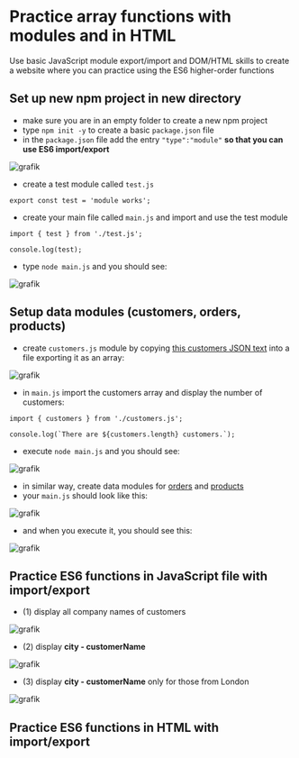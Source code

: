 # Practice array functions with modules and in HTML

Use basic JavaScript module export/import and DOM/HTML skills to create a website where you can practice using the ES6 higher-order functions

## Set up new npm project in new directory

- make sure you are in an empty folder to create a new npm project
- type `npm init -y` to create a basic `package.json` file
- in the `package.json` file add the entry `"type":"module"` **so that you can use ES6 import/export**

![grafik](https://user-images.githubusercontent.com/446574/156308171-389fccff-b314-4b6e-9745-2ccd9a10eb77.png)

- create a test module called `test.js`
```
export const test = 'module works';
```
- create your main file called `main.js` and import and use the test module
```
import { test } from './test.js';

console.log(test);
```
- type `node main.js` and you should see:

![grafik](https://user-images.githubusercontent.com/446574/156309658-48e08584-5f2f-4d50-b300-b36c7952ca06.png)


## Setup data modules (customers, orders, products)

- create `customers.js` module by copying [this customers JSON text](https://raw.githubusercontent.com/graphql-compose/graphql-compose-examples/master/examples/northwind/data/json/customers.json) into a file exporting it as an array:

![grafik](https://user-images.githubusercontent.com/446574/156311218-6ad51e6d-5a85-43c4-83a9-42f2239a9e74.png)

- in `main.js` import the customers array and display the number of customers:
```
import { customers } from './customers.js';

console.log(`There are ${customers.length} customers.`);
```
- execute `node main.js` and you should see:

![grafik](https://user-images.githubusercontent.com/446574/156311349-9dac871a-f114-476c-aef8-7c454644aca6.png)

- in similar way, create data modules for [orders](https://raw.githubusercontent.com/graphql-compose/graphql-compose-examples/master/examples/northwind/data/json/orders.json) and [products](https://raw.githubusercontent.com/graphql-compose/graphql-compose-examples/master/examples/northwind/data/json/products.json)
- your `main.js` should look like this:

![grafik](https://user-images.githubusercontent.com/446574/156313091-fad26490-9f57-4677-9b1f-b013699714f2.png)

- and when you execute it, you should see this:

![grafik](https://user-images.githubusercontent.com/446574/156313126-674d876a-e272-4403-b7ae-9ccb636d0d67.png)


## Practice ES6 functions in JavaScript file with import/export

- (1) display all company names of customers

![grafik](https://user-images.githubusercontent.com/446574/156314478-6a7d0848-1541-4aec-954d-403e6ee5ddff.png)

- (2) display **city - customerName** 

![grafik](https://user-images.githubusercontent.com/446574/156314331-0c4d5c1b-e9d5-4423-b586-03fb6de4a2a3.png)

- (3) display **city - customerName** only for those from London

![grafik](https://user-images.githubusercontent.com/446574/156314859-23f09fa7-6f8f-4ab8-908c-f1837ff266cf.png)


## Practice ES6 functions in HTML with import/export
